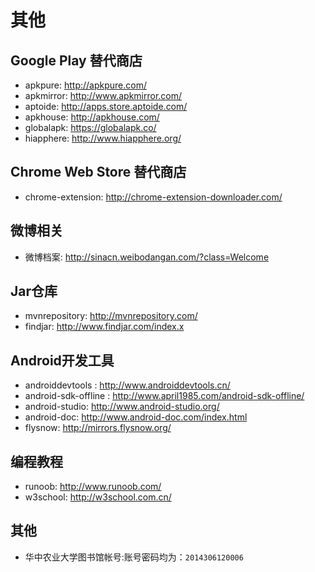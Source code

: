 # 其他

## Google Play 替代商店
+ apkpure: http://apkpure.com/
+ apkmirror: http://www.apkmirror.com/
+ aptoide: http://apps.store.aptoide.com/
+ apkhouse: http://apkhouse.com/
+ globalapk: https://globalapk.co/
+ hiapphere: http://www.hiapphere.org/

## Chrome Web Store 替代商店
+ chrome-extension: http://chrome-extension-downloader.com/

## 微博相关
+ 微博档案: http://sinacn.weibodangan.com/?class=Welcome

## Jar仓库
+ mvnrepository: http://mvnrepository.com/
+ findjar: http://www.findjar.com/index.x


## Android开发工具
+ androiddevtools : http://www.androiddevtools.cn/
+ android-sdk-offline : http://www.april1985.com/android-sdk-offline/
+ android-studio: http://www.android-studio.org/
+ android-doc: http://www.android-doc.com/index.html
+ flysnow: http://mirrors.flysnow.org/


## 编程教程
+ runoob: http://www.runoob.com/
+ w3school: http://w3school.com.cn/

## 其他
+ 华中农业大学图书馆帐号:账号密码均为：`2014306120006`

